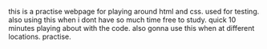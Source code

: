 this is a practise webpage for playing around html and css. used for testing. also using this when i dont have so much time free to study. quick 10 minutes playing about with the code. also gonna use this when at different locations. practise.
